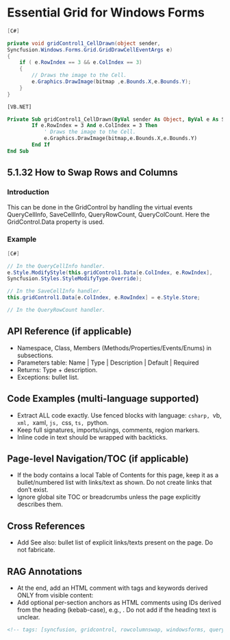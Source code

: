 <!--
source: image
domain: syncfusion-sdk
task: pdf-ocr-to-markdown
language: en (keep original; do not translate)
source_filename: page_1229.jpeg
document_name: grid
page_number: 1229
page_id: grid#page_1229
product: Syncfusion Winforms
version: 11.4.0.26
timestamp: 2025-08-09T05:39:32Z
fidelity: lossless
-->

# Essential Grid for Windows Forms

```csharp
[C#]

private void gridControl1_CellDrawn(object sender,
Syncfusion.Windows.Forms.Grid.GridDrawCellEventArgs e)
{
    if ( e.RowIndex == 3 && e.ColIndex == 3)
    {
        // Draws the image to the Cell.
        e.Graphics.DrawImage(bitmap ,e.Bounds.X,e.Bounds.Y);
    }
}
```

```vb
[VB.NET]

Private Sub gridControl1_CellDrawn(ByVal sender As Object, ByVal e As Syncfusion.Windows.Forms.Grid.GridDrawCellEventArgs)
        If e.RowIndex = 3 And e.ColIndex = 3 Then
            ' Draws the image to the Cell.
            e.Graphics.DrawImage(bitmap,e.Bounds.X,e.Bounds.Y)
        End If
End Sub
```

## 5.1.32 How to Swap Rows and Columns

### Introduction

This can be done in the GridControl by handling the virtual events QueryCellInfo, SaveCellInfo, QueryRowCount, QueryColCount. Here the GridControl.Data property is used.

### Example

```csharp
[C#]

// In the QueryCellInfo handler.
e.Style.ModifyStyle(this.gridControl1.Data[e.ColIndex, e.RowIndex],
Syncfusion.Styles.StyleModifyType.Override);

// In the SaveCellInfo handler.
this.gridControl1.Data[e.ColIndex, e.RowIndex] = e.Style.Store;

// In the QueryRowCount handler.
```

## API Reference (if applicable)
- Namespace, Class, Members (Methods/Properties/Events/Enums) in subsections.
- Parameters table: Name | Type | Description | Default | Required
- Returns: Type + description.
- Exceptions: bullet list.

## Code Examples (multi-language supported)
- Extract ALL code exactly. Use fenced blocks with language: ```csharp, ```vb, ```xml, ```xaml, ```js, ```css, ```ts, ```python.
- Keep full signatures, imports/usings, comments, region markers.
- Inline code in text should be wrapped with backticks.

## Page-level Navigation/TOC (if applicable)
- If the body contains a local Table of Contents for this page, keep it as a bullet/numbered list with links/text as shown. Do not create links that don’t exist.
- Ignore global site TOC or breadcrumbs unless the page explicitly describes them.

## Cross References
- Add See also: bullet list of explicit links/texts present on the page. Do not fabricate.

## RAG Annotations
- At the end, add an HTML comment with tags and keywords derived ONLY from visible content:
  <!-- tags: [product, module, control, api, version?] keywords: [k1, k2, ...] -->
 - Add optional per-section anchors as HTML comments using IDs derived from the heading (kebab-case), e.g., <!-- anchor: grid#page_1229#getting-started -->. Do not add if the heading text is unclear.

```html
<!-- tags: [syncfusion, gridcontrol, rowcolumnswap, windowsforms, querycellinfo, savecellinfo, virtualevent, gridcontroldata] keywords: [row swapping, column swapping, cell drawing, image drawing, event handling, csharp, vb.net] -->
```